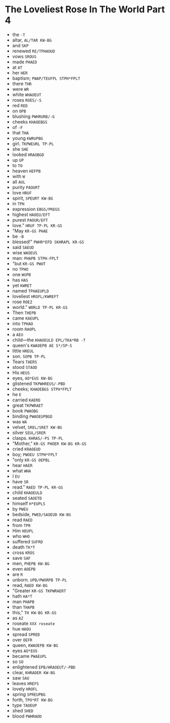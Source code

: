 # The Loveliest Rose In The World Part 4

* the `-T`
* altar, `AL/TAR KW-BG`
* and `SKP`
* renewed `RE/TPHAOUD`
* vows `SROUS`
* made `PHAED`
* at `AT`
* her `HER`
* baptism; `PWAP/TEUFPL STPH*FPLT`
* there `THR`
* were `WR`
* white `WHAOEUT`
* roses `ROES/-S`
* red `RED`
* on `OPB`
* blushing `PWHRURB/-G`
* cheeks `KHAOEBGS`
* of `-F`
* that `THA`
* young `KWRUPBG`
* girl. `TKPWEURL TP-PL`
* she `SHE`
* looked `HRAOBGD`
* up `UP`
* to `TO`
* heaven `HEFPB`
* with `W`
* all `AUL`
* purity `PAOURT`
* love `HRUF`
* spirit, `SPEURT KW-BG`
* in `TPH`
* expression `EBGS/PREGS`
* highest `HAOEU/EFT`
* purest `PAOUR/EFT`
* love." `HRUF TP-PL KR-GS`
* "May `KR-GS PHAE`
* be `-B`
* blessed!" `PWHR*EFD SKHRAPL KR-GS`
* said `SAEUD`
* wise `WAOEUS`
* man: `PHAPB STPH-FPLT`
* "but `KR-GS PWUT`
* no `TPHO`
* one `WUPB`
* has `HAS`
* yet `KWRET`
* named `TPHAEUPLD`
* loveliest `HROFL/KWREFT`
* rose `ROEZ`
* world." `WORLD TP-PL KR-GS`
* Then `THEPB`
* came `KAEUPL`
* into `TPHAO`
* room `RAOPL`
* a `AEU`
* child—the `KHAOEULD EPL/TKA*RB -T`
* queen's `KWAOEPB AE S*/SP-S`
* little `HREUL`
* son. `SOPB TP-PL`
* Tears `TAERS`
* stood `STAOD`
* His `HEUS`
* eyes, `AO*EUS KW-BG`
* glistened `TKPWHREUS/-PBD`
* cheeks; `KHAOEBGS STPH*FPLT`
* he `E`
* carried `KAERD`
* great `TKPWRAET`
* book `PWAOBG`
* binding `PWAOEUPBGD`
* was `WA`
* velvet, `SREL/SRET KW-BG`
* silver `SEUL/SRER`
* clasps. `KHRAS/-PS TP-PL`
* "Mother," `KR-GS PHOER KW-BG KR-GS`
* cried `KRAOEUD`
* boy; `PWOEU STPH*FPLT`
* "only `KR-GS OEPBL`
* hear `HAER`
* what `WHA`
* I `EU`
* have `SR`
* read." `RAED TP-PL KR-GS`
* child `KHAOEULD`
* seated `SAOETD`
* himself `H*EUPLS`
* by `PWEU`
* bedside, `PWED/SAOEUD KW-BG`
* read `RAED`
* from `TPR`
* Him `HEUPL`
* who `WHO`
* suffered `SUFRD`
* death `TK*T`
* cross `KROS`
* save `SAF`
* men, `PHEPB KW-BG`
* even `AOEPB`
* are `R`
* unborn. `UPB/PWORPB TP-PL`
* read, `RAED KW-BG`
* "Greater `KR-GS TKPWRAERT`
* hath `HA*T`
* man `PHAPB`
* than `THAPB`
* this," `TH KW-BG KR-GS`
* as `AZ`
* roseate `XXX roseate`
* hue `HAOU`
* spread `SPRED`
* over `OEFR`
* queen, `KWAOEPB KW-BG`
* eyes `AO*EUS`
* became `PWAEUPL`
* so `SO`
* enlightened `EPB/HRAOEUT/-PBD`
* clear, `KHRAOER KW-BG`
* saw `SAU`
* leaves `HREFS`
* lovely `HROFL`
* spring `SPREUPBG`
* forth, `TPO*RT KW-BG`
* type `TAOEUP`
* shed `SHED`
* blood `PWHRAOD`
